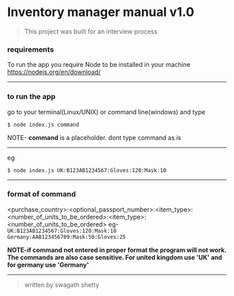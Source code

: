 # Inventory manager manual v1.0

>This project was built for an interview process

### requirements

To run the app you require Node to be installed in your machine
https://nodejs.org/en/download/

---

### to run the app

go to your terminal(Linux/UNIX) or command line(windows) and type

```
$ node index.js command
```

NOTE- **command** is a placeholder. dont type command as is

---

eg

```
$ node index.js UK:B123AB1234567:Gloves:120:Mask:10
```

---

### format of command

<purchase_country>:<optional_passport_number>:<item_type>:<number_of_units_to_be_ordered>:<item_type>:<number_of_units_to_be_ordered>
eg-
`UK:B123AB1234567:Gloves:120:Mask:10`
`Germany:AAB123456789:Mask:50:Gloves:25`

**NOTE-if command not entered in proper format the program will not work. The commands are also case sensitive. For united kingdom use 'UK' and for germany use 'Germany'**

---

> written by swagath shetty
